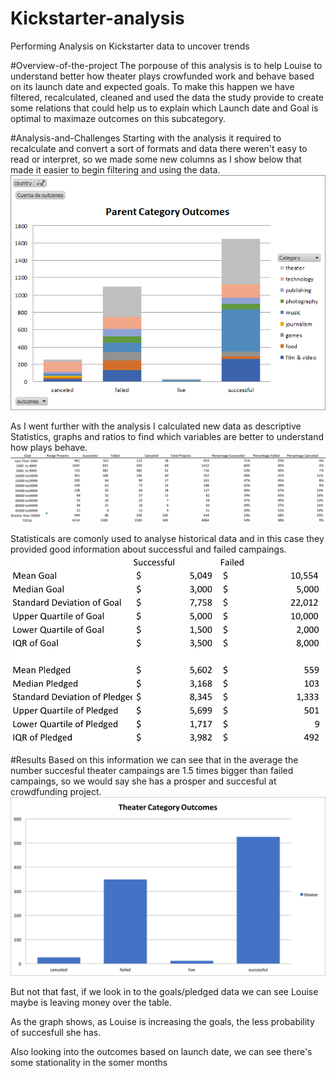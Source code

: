 # Kickstarter-analysis
Performing Analysis on Kickstarter data to uncover trends

#Overview-of-the-project
The porpouse of this analysis is to help Louise to understand better how theater plays crowfunded work and behave based on its launch date and expected goals. To make this happen we have filtered, recalculated, cleaned and used the data the study provide to create some relations that could help us to explain which Launch date and Goal is optimal to maximaze outcomes on this subcategory.

#Analysis-and-Challenges
Starting with the analysis it required to recalculate and convert a sort of formats and data there weren't easy to read or interpret, so we made some new columns as I show below that made it easier to begin filtering and using the data.
![alt text](https://github.com/franciscomg90/Kickstarter-analysis/blob/main/PARENT%20CATEGORY%20OUTCOMES.png)

As I went further with the analysis I calculated new data as descriptive Statistics, graphs and ratios to find which variables are better to understand how plays behave. 
![alt text](https://github.com/franciscomg90/Kickstarter-analysis/blob/main/Ranges.png)

Statisticals are comonly used to analyse historical data and in this case they provided good information about successful and failed campaings.
![alt text](https://github.com/franciscomg90/Kickstarter-analysis/blob/main/Statisticals1.png)

#Results
Based on this information we can see that in the average the number succesful theater campaings are 1.5 times bigger than failed campaings, so we would say she has a prosper and succesful at crowdfunding project.
![alt text](https://github.com/franciscomg90/Kickstarter-analysis/blob/main/Theater%20Outcomes.png)

But not that fast, if we look in to the goals/pledged data we can see Louise maybe is leaving money over the table. 

As the graph shows, as Louise is increasing the goals, the less probability of succesfull she has.

Also looking into the outcomes based on launch date, we can see there's some stationality in the somer months
  



